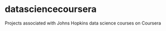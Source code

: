 datasciencecoursera
===================

Projects associated with Johns Hopkins data science courses on Coursera
